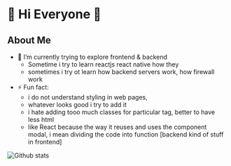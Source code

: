 # 👋 Hi Everyone 👋

## About Me

- 🔭 I’m currently trying to explore frontend & backend
  - Sometime i try to learn reactjs react native how they
  - sometimes i try ot learn how backend servers work, how firewall work
- ⚡ Fun fact: 
  - i do not understand styling in web pages, 
  - whatever looks good i try to add it
  - i hate adding tooo much classes for particular tag, better to have less html 
  - like React because the way it reuses and uses the component modal, i mean dividing the code into function [backend kind of stuff in frontend]
  

![Github stats](https://github-readme-stats.vercel.app/api?username=Asharry97)
